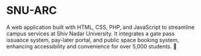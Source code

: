 # SNU-ARC
A web application built with HTML, CSS, PHP, and JavaScript to streamline campus services at Shiv Nadar University. It integrates a gate pass issuance system, pay-later portal, and public space booking system, enhancing accessibility and convenience for over 5,000 students. 🚀
